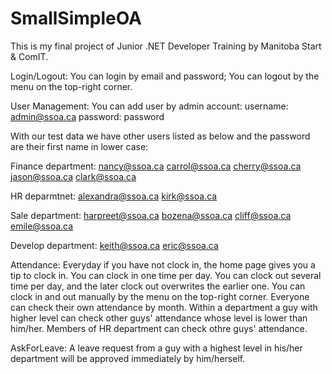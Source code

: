 # SmallSimpleOA
This is my final project of Junior .NET Developer Training by Manitoba Start & ComIT.

Login/Logout:
You can login by email and password;
You can logout by the menu on the top-right corner.

User Management:
You can add user by admin account:
username: admin@ssoa.ca
password: password

With our test data we have other users listed as below and the password are their first name in lower case:

Finance department:
    nancy@ssoa.ca
    carrol@ssoa.ca
    cherry@ssoa.ca
    jason@ssoa.ca
    clark@ssoa.ca

HR deparmtnet:
    alexandra@ssoa.ca
    kirk@ssoa.ca

Sale department:
    harpreet@ssoa.ca
    bozena@ssoa.ca
    cliff@ssoa.ca
    emile@ssoa.ca

Develop department:
    keith@ssoa.ca
    eric@ssoa.ca


Attendance:
Everyday if you have not clock in, the home page gives you a tip to clock in.
You can clock in one time per day.
You can clock out several time per day, and the later clock out overwrites the earlier one.
You can clock in and out manually by the menu on the top-right corner.
Everyone can check their own attendance by month.
Within a department a guy with higher level can check other guys' attendance whose level is lower than him/her.
Members of HR department can check othre guys' attendance.


AskForLeave:
A leave request from a guy with a highest level in his/her department will be approved immediately by him/herself. 